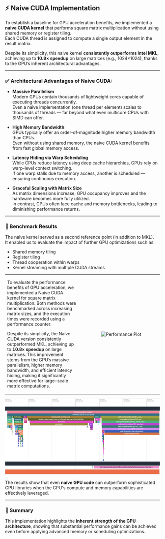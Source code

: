 ## ⚡ Naive CUDA Implementation

To establish a baseline for GPU acceleration benefits, we implemented a **naive CUDA kernel** that performs square matrix multiplication without using shared memory or register tiling.  
Each CUDA thread is assigned to compute a single output element in the result matrix.

Despite its simplicity, this naive kernel **consistently outperforms Intel MKL**, achieving up to **10.8× speedup** on large matrices (e.g., 1024×1024), thanks to the GPU’s inherent architectural advantages.

---

### ✅ Architectural Advantages of Naive CUDA:

- **Massive Parallelism**  
  Modern GPUs contain thousands of lightweight cores capable of executing threads concurrently.  
  Even a naive implementation (one thread per element) scales to thousands of threads — far beyond what even multicore CPUs with SIMD can offer.

- **High Memory Bandwidth**  
  GPUs typically offer an order-of-magnitude higher memory bandwidth than CPUs.  
  Even without using shared memory, the naive CUDA kernel benefits from fast global memory access.

- **Latency Hiding via Warp Scheduling**  
  While CPUs reduce latency using deep cache hierarchies, GPUs rely on warp-level context switching.  
  If one warp stalls due to memory access, another is scheduled — ensuring continuous execution.

- **Graceful Scaling with Matrix Size**  
  As matrix dimensions increase, GPU occupancy improves and the hardware becomes more fully utilized.  
  In contrast, CPUs often face cache and memory bottlenecks, leading to diminishing performance returns.

---

### 🧪 Benchmark Results

The naive kernel served as a second reference point (in addition to MKL).  
It enabled us to evaluate the impact of further GPU optimizations such as:

- Shared memory tiling  
- Register tiling  
- Thread cooperation within warps  
- Kernel streaming with multiple CUDA streams
  


<table>
  <tr>
    <td style="width: 50%; vertical-align: top; padding-right: 20px;">
      <p>
        To evaluate the performance benefits of GPU acceleration, we implemented a Naive CUDA kernel for square matrix multiplication.
        Both methods were benchmarked across increasing matrix sizes, and the execution times were recorded using a performance counter.
      </p>
      <p>
        Despite its simplicity, the Naive CUDA version consistently outperformed MKL, achieving up to
        <strong>10.8× speedup</strong> on large matrices. This improvement stems from the GPU’s massive parallelism,
        higher memory bandwidth, and efficient latency hiding, making it significantly more effective for large-scale matrix computations.
      </p>
    </td>
    <td style="width: 50%; text-align: center;">
      <img src="images/gragh1.png" alt="Performance Plot" width="100%">
    </td>
  </tr>
</table>


![Performance Plot](images/flame1.png)

The results show that even **naive GPU code** can outperform sophisticated CPU libraries when the GPU's compute and memory capabilities are effectively leveraged.

---

### 📌 Summary

This implementation highlights the **inherent strength of the GPU architecture**, showing that substantial performance gains can be achieved even before applying advanced memory or scheduling optimizations.

